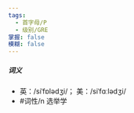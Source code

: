 ```yaml
---
tags:
  - 首字母/P
  - 级别/GRE
掌握: false
模糊: false
---
```

##### 词义
- 英：/siˈfɒlədʒi/； 美：/siˈfɑːlədʒi/
- #词性/n  选举学

